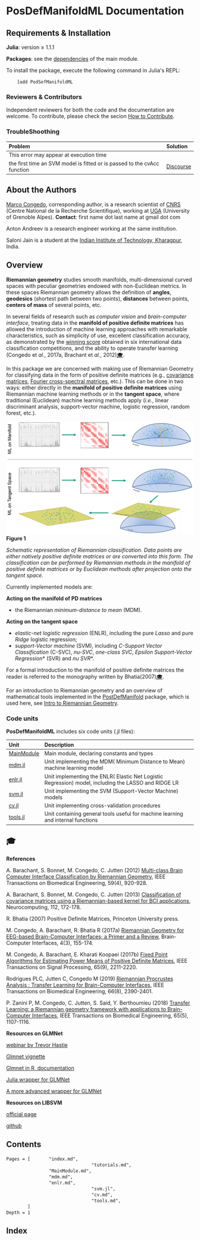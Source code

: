 # PosDefManifoldML Documentation

## Requirements & Installation

**Julia**: version ≥ 1.1.1

**Packages**: see the [dependencies](@ref) of the main module.

To install the package,
execute the following command in Julia's REPL:

```
    ]add PodSefManifoldML
```

### Reviewers & Contributors

Independent reviewers for both the code and the documentation are welcome.
To contribute, please check the secion [How to Contribute](@ref).

### TroubleShoothing
| Problem   | Solution |
|:----------|:----------|
| This error may appear at execution time
the first time an SVM model is fitted or is passed to the cvAcc function | [Discourse](https://discourse.julialang.org/t/error-could-not-load-library-c-libsvm-dll/32056) |


## About the Authors

[Marco Congedo](https://sites.google.com/site/marcocongedo), corresponding
author, is a research scientist of [CNRS](http://www.cnrs.fr/en) (Centre National de la Recherche Scientifique), working at [UGA](https://www.univ-grenoble-alpes.fr/english/) (University of Grenoble Alpes). **Contact**: first name dot last name at gmail dot com

Anton Andreev is a research engineer working at the same institution.

Saloni Jain is a student at the
[Indian Institute of Technology, Kharagpur](http://www.iitkgp.ac.in/), India.

## Overview

**Riemannian geometry** studies smooth manifolds, multi-dimensional curved spaces with peculiar geometries endowed with non-Euclidean metrics. In these spaces Riemannian geometry allows the definition of **angles**, **geodesics** (shortest path between two points), **distances** between points, **centers of mass** of several points, etc.

In several fields of research such as *computer vision* and *brain-computer interface*, treating data in the **manifold of positive definite matrices** has allowed the introduction of machine learning approaches with remarkable characteristics, such as simplicity of use, excellent classification accuracy, as demonstrated by the [winning score](http://alexandre.barachant.org/challenges/) obtained in six international data classification competitions, and the ability to operate transfer learning (Congedo et *al.*, 2017a, Brachant et *al.*, 2012)[🎓](@ref).

In this package we are concerned with making use of Riemannian Geometry for classifying data in the form of positive definite matrices (e.g.,
[covariance matrices](https://github.com/mateuszbaran/CovarianceEstimation.jl), [Fourier cross-spectral matrices](https://marco-congedo.github.io/FourierAnalysis.jl/dev/crossspectra/
), etc.).
This can be done in two ways: either directly in the **manifold of positive definite matrices** using Riemannian machine learning methods or in the **tangent space**, where traditional (Euclidean) machine learning methods apply
(*i.e.*, linear discriminant analysis, support-vector machine,
logistic regression, random forest, etc.).

![Figure 1](assets/Fig1.jpg)
**Figure 1**

*Schematic representation of Riemannian classification. Data points are either natively positive definite matrices or are converted into this form. The classification can be performed by Riemannian methods in the manifold of positive definite matrices or by Euclidean methods after projection onto the tangent space.*

Currently implemented models are:

**Acting on the manifold of PD matrices**
- the Riemannian *minimum-distance to mean* (MDM).

**Acting on the tangent space**
- *elastic-net logistic regression* (ENLR), including the pure *Lasso* and pure *Ridge* logistic regression;
- *support-Vector machine* (SVM), including *C-Support Vector Classification* (C-SVC), *nu-SVC*, *one-class SVC*, *Epsilon Support-Vector Regression** (SVR) and *nu SVR**.

For a formal introduction to the manifold of positive definite matrices
the reader is referred to the monography written by Bhatia(2007)[🎓](@ref).

For an introduction to Riemannian geometry and an overview of mathematical tools implemented in the [PostDefManifold](https://marco-congedo.github.io/PosDefManifold.jl/latest/) package, which is used here, see [Intro to Riemannian Geometry](https://marco-congedo.github.io/PosDefManifold.jl/latest/introToRiemannianGeometry/).

### Code units

**PosDefManifoldML** includes six code units (.jl files):

| Unit   | Description |
|:----------|:----------|
| [MainModule](@ref) | Main module, declaring constants and types |
| [mdm.jl](@ref) | Unit implementing the MDM( Minimum Distance to Mean) machine learning model |
| [enlr.jl](@ref) | Unit implementing the ENLR( Elastic Net Logistic Regression) model, including the LASSO and RIDGE LR |
| [svm.jl](@ref) | Unit implementing the SVM (Support-Vector Machine) models|
| [cv.jl](@ref)| Unit implementing cross-validation procedures |
| [tools.jl](@ref) | Unit containing general tools useful for machine learning and internal functions|

## 🎓

**References**

A. Barachant, S. Bonnet, M. Congedo, C. Jutten (2012)
[Multi-class Brain Computer Interface Classification by Riemannian Geometry](https://hal.archives-ouvertes.fr/hal-00681328/document),
IEEE Transactions on Biomedical Engineering, 59(4), 920-928.

A. Barachant, S. Bonnet, M. Congedo, C. Jutten (2013)
[Classification of covariance matrices using a Riemannian-based kernel for BCI applications](https://hal.archives-ouvertes.fr/hal-00820475/document), Neurocomputing, 112, 172-178.

R. Bhatia (2007)
Positive Definite Matrices,
Princeton University press.

M. Congedo, A. Barachant, R. Bhatia R (2017a)
[Riemannian Geometry for EEG-based Brain-Computer Interfaces; a Primer and a Review](https://bit.ly/2HOk5qN),
Brain-Computer Interfaces, 4(3), 155-174.

M. Congedo, A. Barachant, E. Kharati Koopaei (2017b) [Fixed Point Algorithms for Estimating Power Means of Positive Definite Matrices](https://bit.ly/2HKEcGk),
IEEE Transactions on Signal Processing, 65(9), 2211-2220.

Rodrigues PLC, Jutten C, Congedo M (2019)
[Riemannian Procrustes Analysis : Transfer Learning for Brain-Computer Interfaces](https://hal.archives-ouvertes.fr/hal-01971856/document),
IEEE Transactions on Biomedical Engineering, 66(8), 2390-2401.

P. Zanini P, M. Congedo, C. Jutten, S. Said, Y. Berthoumieu (2018)
[Transfer Learning: a Riemannian geometry framework with applications to Brain-Computer Interfaces](https://hal.archives-ouvertes.fr/hal-01923278/document),
IEEE Transactions on Biomedical Engineering, 65(5), 1107-1116.

**Resources on GLMNet**

[webinar by Trevor Hastie](https://www.youtube.com/watch?v=BU2gjoLPfDc&feature=youtu.be)

[Glmnet vignette](https://web.stanford.edu/~hastie/Papers/Glmnet_Vignette.pdf)

[Glmnet in R, documentation](https://cran.r-project.org/web/packages/glmnet/glmnet.pdf)

[Julia wrapper for GLMNet](https://github.com/JuliaStats/GLMNet.jl)

[A more advanced wrapper for GLMNet](https://github.com/linxihui/GLMNet.jl)

**Resources on LIBSVM**

[official page](https://www.csie.ntu.edu.tw/~cjlin/libsvm/)

[github](https://github.com/cjlin1/libsvm)

## Contents

```@contents
Pages = [       "index.md",
								"tutorials.md",
                "MainModule.md",
                "mdm.md",
                "enlr.md",
								"svm.jl",
								"cv.md",
								"tools.md",
		]
Depth = 1
```

## Index

```@index
```
